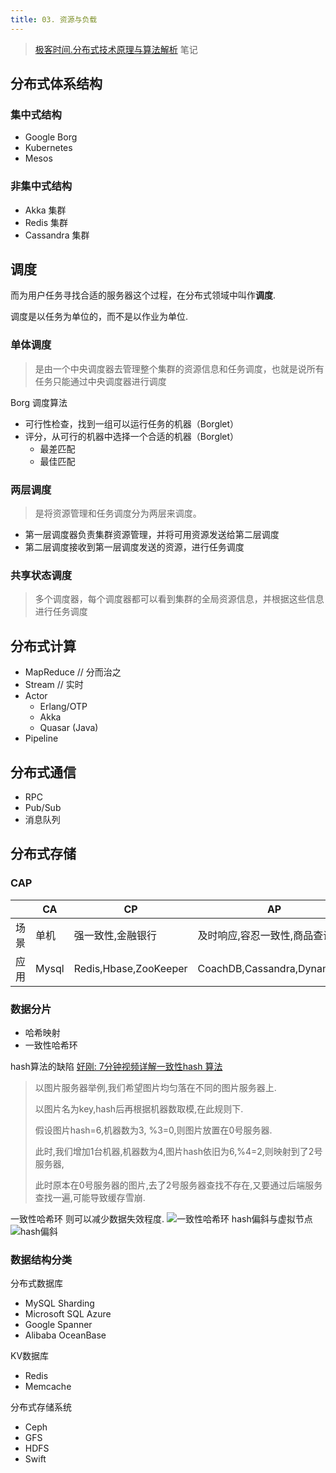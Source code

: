 ```yaml
---
title: 03. 资源与负载
---
```

> [极客时间.分布式技术原理与算法解析](https://time.geekbang.org/column/intro/100036401) 笔记
## 分布式体系结构
### 集中式结构
- Google Borg
- Kubernetes
- Mesos
### 非集中式结构
- Akka 集群
- Redis 集群
- Cassandra 集群
## 调度
而为用户任务寻找合适的服务器这个过程，在分布式领域中叫作**调度**.

调度是以任务为单位的，而不是以作业为单位.
### 单体调度
> 是由一个中央调度器去管理整个集群的资源信息和任务调度，也就是说所有任务只能通过中央调度器进行调度

Borg 调度算法
- 可行性检查，找到一组可以运行任务的机器（Borglet）
- 评分，从可行的机器中选择一个合适的机器（Borglet）
  - 最差匹配
  - 最佳匹配
### 两层调度
> 是将资源管理和任务调度分为两层来调度。
- 第一层调度器负责集群资源管理，并将可用资源发送给第二层调度
- 第二层调度接收到第一层调度发送的资源，进行任务调度
### 共享状态调度
> 多个调度器，每个调度器都可以看到集群的全局资源信息，并根据这些信息进行任务调度

## 分布式计算

- MapReduce // 分而治之
- Stream // 实时
- Actor 
  - Erlang/OTP
  - Akka
  - Quasar (Java)
- Pipeline
## 分布式通信
- RPC
- Pub/Sub
- 消息队列

## 分布式存储
### CAP


|| CA  | CP    | AP                    |
|-----|-------|-----------------------|---|
| 场景  | 单机    | 强一致性,金融银行             |  及时响应,容忍一致性,商品查询 |
| 应用  | Mysql | Redis,Hbase,ZooKeeper | CoachDB,Cassandra,DynamoDB  |


### 数据分片
- 哈希映射
- 一致性哈希环

hash算法的缺陷 [好刚: 7分钟视频详解一致性hash 算法](https://www.bilibili.com/video/BV1Hs411j73w/)

> 以图片服务器举例,我们希望图片均匀落在不同的图片服务器上.
>
> 以图片名为key,hash后再根据机器数取模,在此规则下.
> 
> 假设图片hash=6,机器数为3, %3=0,则图片放置在0号服务器.
> 
> 此时,我们增加1台机器,机器数为4,图片hash依旧为6,%4=2,则映射到了2号服务器,
> 
> 此时原本在0号服务器的图片,去了2号服务器查找不存在,又要通过后端服务查找一遍,可能导致缓存雪崩.

一致性哈希环 则可以减少数据失效程度.
![一致性哈希环](../p1.png)
hash偏斜与虚拟节点
![hash偏斜](../p2.png)

### 数据结构分类
分布式数据库
- MySQL Sharding
- Microsoft SQL Azure
- Google Spanner
- Alibaba OceanBase

KV数据库
- Redis
- Memcache

分布式存储系统
- Ceph
- GFS
- HDFS
- Swift